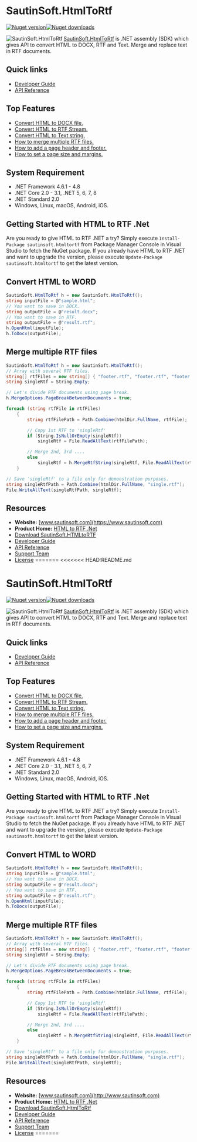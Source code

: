 # SautinSoft.HtmlToRtf

[![Nuget version](https://img.shields.io/nuget/v/sautinsoft.htmltortf?style=for-the-badge)](https://www.nuget.org/packages/sautinsoft.htmltortf/)[![Nuget downloads](https://img.shields.io/nuget/dt/sautinsoft.htmltortf?style=for-the-badge)](https://www.nuget.org/packages/sautinsoft.htmltortf/)

<img src="https://www.sautinsoft.com/media/github/h.png" alt="SautinSoft.HtmlToRtf" align="left" />

[SautinSoft.HtmlToRtf](https://sautinsoft.com/products/html-to-rtf/) is .NET assembly (SDK) which gives API to convert HTML to DOCX, RTF and Text. Merge and replace text in RTF documents.

## Quick links

+ [Developer Guide](https://sautinsoft.com/products/html-to-rtf/help/net/developer-guide/convert-html-to-docx-csharp-vb-net.php)
+ [API Reference](https://sautinsoft.com/products/html-to-rtf/help/net/api-reference/html/N_SautinSoft.htm)


## Top Features

+ [Convert HTML to DOCX file.](https://sautinsoft.com/products/html-to-rtf/help/net/developer-guide/convert-html-to-docx-file-csharp-vb-net.php)
+ [Convert HTML to RTF Stream.](https://sautinsoft.com/products/html-to-rtf/help/net/developer-guide/convert-html-to-rtf-stream-csharp-vb-net.php)
+ [Convert HTML to Text string.](https://sautinsoft.com/products/html-to-rtf/help/net/developer-guide/convert-html-to-text-string-csharp-vb-net.php)
+ [How to merge multiple RTF files.](https://sautinsoft.com/products/html-to-rtf/help/net/developer-guide/merge-multiple-rtf-files-csharp-vb-net.php)
+ [How to add a page header and footer.](https://sautinsoft.com/products/html-to-rtf/help/net/developer-guide/convert-html-rtf-docx-add-page-header-and-footer-csharp-vb-net.php)
+ [How to set a page size and margins.](https://sautinsoft.com/products/html-to-rtf/help/net/developer-guide/convert-html-rtf-docx-set-page-size-and-margins-csharp-vb-net.php)

## System Requirement

* .NET Framework 4.6.1 - 4.8
* .NET Core 2.0 - 3.1, .NET 5, 6, 7, 8
* .NET Standard 2.0
* Windows, Linux, macOS, Android, iOS.

## Getting Started with HTML to RTF .Net

Are you ready to give HTML to RTF .NET a try? Simply execute `Install-Package sautinsoft.htmltortf` from Package Manager Console in Visual Studio to fetch the NuGet package. If you already have HTML to RTF .NET and want to upgrade the version, please execute `Update-Package sautinsoft.htmltortf` to get the latest version.

## Convert HTML to WORD

```csharp
SautinSoft.HtmlToRtf h = new SautinSoft.HtmlToRtf();
string inputFile = @"sample.html";
// You want to save in DOCX.
string outputFile = @"result.docx";
// You want to save in RTF.
string outputFile = @"result.rtf";
h.OpenHtml(inputFile);
h.ToDocx(outputFile);
```
## Merge multiple RTF files

```csharp
SautinSoft.HtmlToRtf h = new SautinSoft.HtmlToRtf();
// Array with several RTF files.
string[] rtfFiles = new string[] { "footer.rtf", "footer.rtf", "footer.rtf" };
string singleRtf = String.Empty;

// Let's divide RTF documents using page break.
h.MergeOptions.PageBreakBetweenDocuments = true;

foreach (string rtfFile in rtfFiles)
	{
        string rtfFilePath = Path.Combine(htmlDir.FullName, rtfFile);

        // Copy 1st RTF to 'singleRtf'
        if (String.IsNullOrEmpty(singleRtf))
            singleRtf = File.ReadAllText(rtfFilePath);

        // Merge 2nd, 3rd ....
        else
            singleRtf = h.MergeRtfString(singleRtf, File.ReadAllText(rtfFilePath));
    }

// Save 'singleRtf' to a file only for demonstration purposes.
string singleRtfPath = Path.Combine(htmlDir.FullName, "single.rtf");
File.WriteAllText(singleRtfPath, singleRtf);
```

## Resources

+ **Website:** [www.sautinsoft.com](https://www.sautinsoft.com)
+ **Product Home:** [HTML to RTF .Net](https://sautinsoft.com/products/html-to-rtf/)
+ [Download SautinSoft.HTMLtoRTF](https://sautinsoft.com/products/html-to-rtf/download.php)
+ [Developer Guide](https://sautinsoft.com/products/html-to-rtf/help/net/developer-guide/convert-html-to-docx-csharp-vb-net.php)
+ [API Reference](https://sautinsoft.com/products/html-to-rtf/help/net/api-reference/html/N_SautinSoft.htm)
+ [Support Team](https://sautinsoft.com/support.php)
+ [License](https://sautinsoft.com/products/html-to-rtf/help/net/getting-started/agreement.php)
=======
<<<<<<< HEAD:README.md
# SautinSoft.HtmlToRtf

[![Nuget version](https://img.shields.io/nuget/v/sautinsoft.htmltortf?style=for-the-badge)](https://www.nuget.org/packages/sautinsoft.htmltortf/)[![Nuget downloads](https://img.shields.io/nuget/dt/sautinsoft.htmltortf?style=for-the-badge)](https://www.nuget.org/packages/sautinsoft.htmltortf/)

<img src="https://www.sautinsoft.com/media/github/h.png" alt="SautinSoft.HtmlToRtf" align="left" />

[SautinSoft.HtmlToRtf](https://sautinsoft.com/products/html-to-rtf/) is .NET assembly (SDK) which gives API to convert HTML to DOCX, RTF and Text. Merge and replace text in RTF documents.

## Quick links

+ [Developer Guide](https://sautinsoft.com/products/html-to-rtf/help/net/developer-guide/convert-html-to-docx-csharp-vb-net.php)
+ [API Reference](https://sautinsoft.com/products/html-to-rtf/help/net/api-reference/html/N_SautinSoft.htm)


## Top Features

+ [Convert HTML to DOCX file.](https://sautinsoft.com/products/html-to-rtf/help/net/developer-guide/convert-html-to-docx-file-csharp-vb-net.php)
+ [Convert HTML to RTF Stream.](https://sautinsoft.com/products/html-to-rtf/help/net/developer-guide/convert-html-to-rtf-stream-csharp-vb-net.php)
+ [Convert HTML to Text string.](https://sautinsoft.com/products/html-to-rtf/help/net/developer-guide/convert-html-to-text-string-csharp-vb-net.php)
+ [How to merge multiple RTF files.](https://sautinsoft.com/products/html-to-rtf/help/net/developer-guide/merge-multiple-rtf-files-csharp-vb-net.php)
+ [How to add a page header and footer.](https://sautinsoft.com/products/html-to-rtf/help/net/developer-guide/convert-html-rtf-docx-add-page-header-and-footer-csharp-vb-net.php)
+ [How to set a page size and margins.](https://sautinsoft.com/products/html-to-rtf/help/net/developer-guide/convert-html-rtf-docx-set-page-size-and-margins-csharp-vb-net.php)

## System Requirement

* .NET Framework 4.6.1 - 4.8
* .NET Core 2.0 - 3.1, .NET 5, 6, 7
* .NET Standard 2.0
* Windows, Linux, macOS, Android, iOS.

## Getting Started with HTML to RTF .Net

Are you ready to give HTML to RTF .NET a try? Simply execute `Install-Package sautinsoft.htmltortf` from Package Manager Console in Visual Studio to fetch the NuGet package. If you already have HTML to RTF .NET and want to upgrade the version, please execute `Update-Package sautinsoft.htmltortf` to get the latest version.

## Convert HTML to WORD

```csharp
SautinSoft.HtmlToRtf h = new SautinSoft.HtmlToRtf();
string inputFile = @"sample.html";
// You want to save in DOCX.
string outputFile = @"result.docx";
// You want to save in RTF.
string outputFile = @"result.rtf";
h.OpenHtml(inputFile);
h.ToDocx(outputFile);
```
## Merge multiple RTF files

```csharp
SautinSoft.HtmlToRtf h = new SautinSoft.HtmlToRtf();
// Array with several RTF files.
string[] rtfFiles = new string[] { "footer.rtf", "footer.rtf", "footer.rtf" };
string singleRtf = String.Empty;

// Let's divide RTF documents using page break.
h.MergeOptions.PageBreakBetweenDocuments = true;

foreach (string rtfFile in rtfFiles)
	{
        string rtfFilePath = Path.Combine(htmlDir.FullName, rtfFile);

        // Copy 1st RTF to 'singleRtf'
        if (String.IsNullOrEmpty(singleRtf))
            singleRtf = File.ReadAllText(rtfFilePath);

        // Merge 2nd, 3rd ....
        else
            singleRtf = h.MergeRtfString(singleRtf, File.ReadAllText(rtfFilePath));
    }

// Save 'singleRtf' to a file only for demonstration purposes.
string singleRtfPath = Path.Combine(htmlDir.FullName, "single.rtf");
File.WriteAllText(singleRtfPath, singleRtf);
```

## Resources

+ **Website:** [www.sautinsoft.com](http://www.sautinsoft.com)
+ **Product Home:** [HTML to RTF .Net](https://sautinsoft.com/products/html-to-rtf/)
+ [Download SautinSoft.HtmlToRtf](https://sautinsoft.com/products/html-to-rtf/download.php)
+ [Developer Guide](https://sautinsoft.com/products/html-to-rtf/help/net/developer-guide/convert-html-to-docx-csharp-vb-net.php)
+ [API Reference](https://sautinsoft.com/products/html-to-rtf/help/net/api-reference/html/N_SautinSoft.htm)
+ [Support Team](https://sautinsoft.com/support.php)
+ [License](https://sautinsoft.com/products/html-to-rtf/help/net/getting-started/agreement.php)
=======
